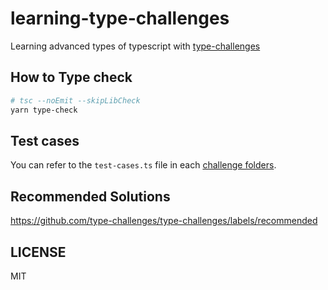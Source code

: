 # learning-type-challenges

Learning advanced types of typescript with [type-challenges](https://github.com/type-challenges/type-challenges)

## How to Type check

``` bash
# tsc --noEmit --skipLibCheck
yarn type-check
```

## Test cases

You can refer to the `test-cases.ts` file in each [challenge folders](https://github.com/type-challenges/type-challenges/tree/master/questions).

## Recommended Solutions

https://github.com/type-challenges/type-challenges/labels/recommended

## LICENSE

MIT

